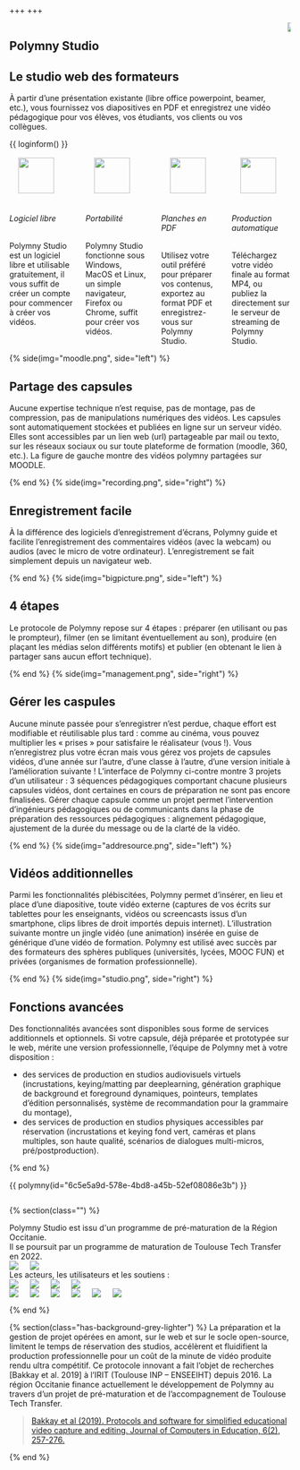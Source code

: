 +++
+++

<section class="section hero stamp-mobile">
<div class="hero-body">
<div class="container">
<div class="columns is-desktop is-vcentered">
<div class="column is-6 content">

<h1 class="title is-spaced is-1">Polymny Studio</h1>
<h2 class="subtitle is-3">Le studio web des formateurs</h2>

<p class="subtitle">
À partir d’une présentation existante (libre office powerpoint, beamer, etc.),
vous fournissez vos diapositives en PDF et enregistrez une vidéo pédagogique
pour vos élèves, vos étudiants, vos clients ou vos collègues.
</p>

<!-- Polymny est un logiciel libre, utilisable gratuitement, 100% web, indépendant
du système d’exploitation de votre ordinateur (windows, macOS, linux). Il
suffit de créer un compte pour enregistrer une première capsule vidéo. Besoin
d'aide, de support : visitez [la F.A.Q.](/faq/) ou envoyez nous un e-mail à
[contacter@polymny.studio](mailto:contacter@polymny.studio). -->

<div class="has-text-centered">
{{ loginform() }}
</div>

</div>
<div class="column is-4 is-offset-2">
<img class="hide-mobile" src="/img/favicon2.png">
</div>

</div>
</div>
</div>
</section>

<section class="hero has-background-success" style="overflow: hidden;">
<div class="container">
<div class="hero-body columns is-desktop is-centered content">

<div class="column is-3 has-text-centered">
<img style="height: 64px; margin: 16px;" src="/img/agpl.png">
<h6>Logiciel libre</h6>
<p class="is-size-6">Polymny Studio est un logiciel libre et utilisable gratuitement, il vous suffit de créer un compte pour commencer à créer vos vidéos.</p>
</div>

<div class="column is-3 has-text-centered">
<img style="height: 64px; margin: 16px;" src="/img/portability.png">
<h6>Portabilité</h6>
<p class="is-size-6">Polymny Studio fonctionne sous Windows, MacOS et Linux, un simple navigateur, Firefox ou Chrome, suffit pour créer vos vidéos.</p>
</div>

<div class="column is-3 has-text-centered">
<img style="height: 64px; margin: 16px;" src="/img/pdf.png">
<h6>Planches en PDF</h6>
<p class="is-size-6">Utilisez votre outil préféré pour préparer vos contenus, exportez au format PDF et enregistrez-vous sur Polymny Studio.</p>
</div>

<div class="column is-3 has-text-centered">
<img style="height: 64px; margin: 16px;" src="/img/play.png">
<h6>Production automatique</h6>
<p class="is-size-6">Téléchargez votre vidéo finale au format MP4, ou publiez la directement sur le serveur de streaming de Polymny Studio.</p>
</div>

</div>
</div>
</section>





<section class="hero is-large has-carousel">
<div id="features" class="hero-carousel">
{% side(img="moodle.png", side="left") %}
<h2>Partage des capsules</h2>
<p>
Aucune expertise technique n’est requise, pas de montage, pas de compression,
pas de manipulations numériques des vidéos. Les capsules sont automatiquement
stockées et publiées en ligne sur un serveur vidéo. Elles sont accessibles par
un lien web (url) partageable par mail ou texto, sur les réseaux sociaux ou sur
toute plateforme de formation (moodle, 360, etc.). La figure de gauche montre
des vidéos polymny partagées sur MOODLE.
</p>
{% end %}
{% side(img="recording.png", side="right") %}
<h2>Enregistrement facile</h2>
<p>
À la différence des logiciels d’enregistrement d’écrans, Polymny guide et
facilite l’enregistrement des commentaires vidéos (avec la webcam) ou audios
(avec le micro de votre ordinateur). L’enregistrement se fait simplement depuis
un navigateur web.
</p>
{% end %}
{% side(img="bigpicture.png", side="left") %}
<h2>4 étapes</h2>
<p>
Le protocole de Polymny repose sur 4 étapes : préparer (en utilisant ou pas le
prompteur), filmer (en se limitant éventuellement au son), produire (en plaçant
les médias selon différents motifs) et publier (en obtenant le lien à partager
sans aucun effort technique).
</p>
{% end %}
{% side(img="management.png", side="right") %}
<h2>Gérer les caspules</h2>
<p>
Aucune minute passée pour s’enregistrer n’est perdue, chaque effort est
modifiable et réutilisable plus tard : comme au cinéma, vous pouvez multiplier
les « prises » pour satisfaire le réalisateur (vous !). Vous n’enregistrez plus
votre écran mais vous gérez vos projets de capsules vidéos, d’une année sur
l’autre, d’une classe à l’autre, d’une version initiale à l’amélioration
suivante ! L’interface de Polymny ci-contre montre 3 projets d’un utilisateur :
3 séquences pédagogiques comportant chacune plusieurs capsules vidéos, dont
certaines en cours de préparation ne sont pas encore finalisées.
Gérer chaque capsule comme un projet permet l’intervention d’ingénieurs
pédagogiques ou de communicants dans la phase de préparation des ressources
pédagogiques : alignement pédagogique, ajustement de la durée du message ou de
la clarté de la vidéo.
</p>
{% end %}
{% side(img="addresource.png", side="left") %}
<h2>Vidéos additionnelles</h2>
<p>
Parmi les fonctionnalités plébiscitées, Polymny permet d’insérer, en lieu et
place d’une diapositive, toute vidéo externe (captures de vos écrits sur
tablettes pour les enseignants, vidéos ou screencasts issus d’un smartphone,
clips libres de droit importés depuis internet). L’illustration suivante montre
un jingle vidéo (une animation) insérée en guise de générique d’une vidéo de
formation. Polymny est utilisé avec succès par des formateurs des sphères
publiques (universités, lycées, MOOC FUN) et privées (organismes de formation
professionnelle).
</p>
{% end %}
{% side(img="studio.png", side="right") %}
<h2>Fonctions avancées</h2>
<p>
Des fonctionnalités avancées sont disponibles sous forme de services
additionnels et optionnels. Si votre capsule, déjà préparée et prototypée sur
le web, mérite une version professionnelle, l’équipe de Polymny met à votre
disposition :
<ul>
<li>
des services de production en studios audiovisuels virtuels (incrustations,
keying/matting par deeplearning, génération graphique de background et
foreground dynamiques, pointeurs, templates d’édition personnalisés, système de
recommandation pour la grammaire du montage),
</li>
<li>
des services de production en studios physiques accessibles par réservation
(incrustations et keying fond vert, caméras et plans multiples, son haute
qualité, scénarios de dialogues multi-micros, pré/postproduction).
</li>
</ul>
</p>
{% end %}
</div>
<div class="hero-head"></div>
<div class="hero-body has-text-centered">
</div>
</section>
<script>
bulmaCarousel.attach('#features', {
    loop: true,
    autoplay: true,
    autoplaySpeed: 5000,
    duration: 1000,
});
</script>

<section class="section hero has-background-success stamp">
<div class="hero-body">
<div class="container">
<div class="columns is-desktop">
<div class="column is-8 is-offset-2 content has-text-centered">

{{ polymny(id="6c5e5a9d-578e-4bd8-a45b-52ef08086e3b") }}

</div>
</div>
</div>
</div>
</section>

{% section(class="") %}

<div class="column is-8 is-offset-2 content has-text-centered">
Polymny Studio est issu d'un programme de pré-maturation de la Région
Occitanie.<br/>
Il se poursuit par un programme de maturation de Toulouse Tech Transfer en
2022.
</div>

<div class="columns is-vcentered is-centered m-1">
<img src="/img/logoRegionOccitanie.png">
<a href="https://www.toulouse-tech-transfer.com/"><img class="m-1" src="/img/logoTTT.png"></a>
</div>

<div class="column is-8 is-offset-2 content has-text-centered">
Les acteurs, les utilisateurs et les soutiens :
</div>

<div class="columns is-vcentered is-centered m-1">
<a href="https://www.irit.fr/"><img class="m-1" src="/img/logoIRIT.png"></a>
<a href="https://www.cepfor.com/"><img class="m-1" src="/img/logoCEPFOR.png"></a>
<a href="http://www.ceresa.fr"><img class="m-1" src="/img/logoCERESA.png"></a>
<a href="https://www.inp-toulouse.fr/fr/toulouse-inp/dynamique-pedagogique.html"><img class="m-1" src="/img/logoDYP.png"></a>
</div>

<div class="columns is-vcentered is-centered m-1">
<a href="https://www.univ-toulouse.fr/"><img class="m-1" src="/img/logoUFT.png"></a>
<a href="https://www.inp-toulouse.fr/"><img class="m-1" src="/img/logoINP.png"></a>
<a href="https://www.enseeiht.fr/"><img class="m-1" src="/img/logoN7.png"></a>
<a href="https://www.univ-tlse2.fr/"><img class="m-1" src="/img/logoUT2J.png"></a>
<a href="https://www.inrae.fr/"><img class="m-1" src="/img/logoINRAE.png"></a>
<a href="https://www.tice-education.fr/"><img class="m-1" src="/img/logoTiceEducation.png"></a>
</div>

{% end %}

{% section(class="has-background-grey-lighter") %}
La préparation et la gestion de projet opérées en amont, sur le web et sur le
socle open-source, limitent le temps de réservation des studios, accélèrent et
fluidifient la production professionnelle pour un coût de la minute de vidéo
produite rendu ultra compétitif. Ce protocole innovant a fait l’objet de
recherches [Bakkay et al. 2019] à l’IRIT (Toulouse INP – ENSEEIHT) depuis
2016. La région Occitanie finance actuellement le développement de Polymny au
travers d’un projet de pré-maturation et de l’accompagnement de Toulouse Tech
Transfer.

> [Bakkay et al (2019). Protocols and software for simplified educational video capture and editing. Journal of Computers in Education, 6(2), 257-276.](https://oatao.univ-toulouse.fr/24824/1/bakkay_24824.pdf)

{% end %}

